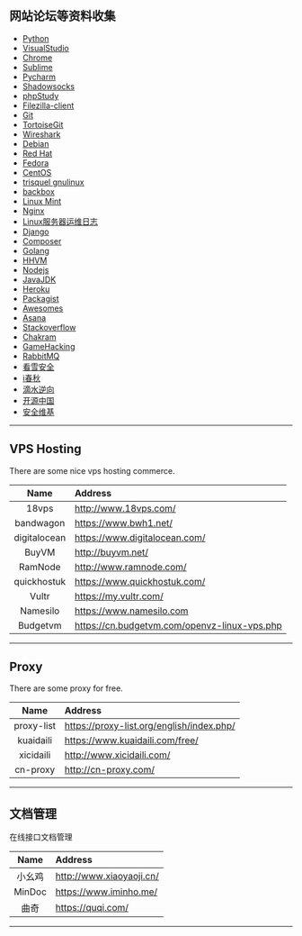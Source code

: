 
## 网站论坛等资料收集

* [Python](https://www.python.org/)
* [VisualStudio](https://www.visualstudio.com/zh-hans/downloads)
* [Chrome](http://www.google.cn/chrome/browser/desktop/)
* [Sublime](https://www.sublimetext.com/)
* [Pycharm](https://www.jetbrains.com/pycharm/?fromMenu)
* [Shadowsocks](https://github.com/shadowsocks/shadowsocks-windows/releases)
* [phpStudy](http://www.phpstudy.net/)
* [Filezilla-client](https://filezilla-project.org/download.php?type=client)
* [Git](https://git-scm.com/downloads)
* [TortoiseGit](https://tortoisegit.org/download/)
* [Wireshark](https://www.wireshark.org/download.html)
* [Debian](https://www.debian.org/)
* [Red Hat](http://www.redhat.com/)
* [Fedora](https://getfedora.org/)
* [CentOS](https://www.centos.org/)
* [trisquel gnulinux](https://trisquel.info/)
* [backbox](https://www.backbox.org/)
* [Linux Mint](http://www.linuxmint.com/)
* [Nginx](http://nginx.org/)
* [Linux服务器运维日志](https://www.centos.bz/)
* [Django](https://www.djangoproject.com/download/)
* [Composer](http://www.phpcomposer.com/)
* [Golang](https://golang.org/)
* [HHVM](http://www.hhvm.org/)
* [Nodejs](http://nodejs.cn/)
* [JavaJDK](http://www.oracle.com/technetwork/cn/java/javase/downloads/jdk8-downloads-2133151-zhs.html)
* [Heroku](https://devcenter.heroku.com/)
* [Packagist](https://pkg.phpcomposer.com/)
* [Awesomes](https://www.awesomes.cn/)
* [Asana](https://app.asana.com/)
* [Stackoverflow](https://stackoverflow.com/)
* [Chakram](http://dareid.github.io/chakram/)
* [GameHacking](https://www.nostarch.com/gamehacking)
* [RabbitMQ](http://www.rabbitmq.com/)
* [看雪安全](https://bbs.pediy.com/)
* [i春秋](https://www.ichunqiu.com/)
* [滴水逆向](http://www.dtdebug.com/)
* [开源中国](https://www.oschina.net/)
* [安全维基](https://www.sec-wiki.com/)
---
## VPS Hosting
There are some nice vps hosting commerce.

| Name | Address |
| :--: | :------ |
| 18vps | <http://www.18vps.com/> |
| bandwagon | <https://www.bwh1.net/> |
| digitalocean | <https://www.digitalocean.com/> |
| BuyVM | <http://buyvm.net/> |
| RamNode | <http://www.ramnode.com/> |
| quickhostuk | <https://www.quickhostuk.com/> |
| Vultr | https://my.vultr.com/ |
| Namesilo | https://www.namesilo.com |
| Budgetvm | https://cn.budgetvm.com/openvz-linux-vps.php |
---
## Proxy
There are some proxy for free.

| Name | Address |
| :--: | :------ |
| proxy-list | <https://proxy-list.org/english/index.php/> |
| kuaidaili | https://www.kuaidaili.com/free/ |
| xicidaili | <http://www.xicidaili.com/> |
| cn-proxy | <http://cn-proxy.com/> |
---
## 文档管理
在线接口文档管理

| Name | Address |
| :--: | :------ |
| 小幺鸡 | <http://www.xiaoyaoji.cn/> |
| MinDoc | <https://www.iminho.me/> |
| 曲奇 | <https://quqi.com/> |
---
